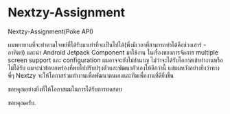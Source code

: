 # Nextzy-Assignment
Nextzy-Assignment(Poke API)

ผมพยายามที่จะทำตามโจทย์ที่ได้รับมาเท่าที่จะเป็นไปได้(พึ่งมีเวลาที่สามารถทำได้คือช่วงเสาร์ - อาทิตย์) และนำ Android Jetpack Component มาใช้งาน ในเรื่องของการจัดการ multiple screen support และ configuration ผมอาจจะยังไม่ชำนาญ ไม่ว่าจะได้รับโอกาสเข้าทำงานหรือไม่ได้รับ ผมจะนำข้อบกพร่องที่พบไปปรับปรุงตัวและพัฒนาตัวเองให้ดีกว่านี้ แต่ผมหวังอย่างยิ่งว่าทางพี่ๆ Nextzy จะให้โอกาสร่วมทำงานเพื่อพัฒนาตนเองและทีมเพื่องานที่ดียิ่งขึ้น

ขอบคุณอย่างยิ่งที่ให้โอกาสผมในการได้รับการทดสอบ

ขอบคุณครับ.
